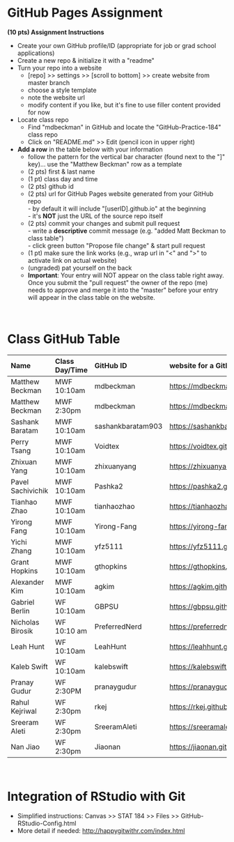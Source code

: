 
# GitHub Pages Assignment

**(10 pts) Assignment Instructions**

- Create your own GitHub profile/ID (appropriate for job or grad school applications)  
- Create a new repo & initialize it with a "readme"   
- Turn your repo into a website  
    - [repo] >> settings >> [scroll to bottom] >> create website from master branch  
    - choose a style template 
    - note the website url  
    - modify content if you like, but it's fine to use filler content provided for now  
- Locate class repo
    - Find "mdbeckman" in GitHub and locate the "GitHub-Practice-184" class repo
    - Click on "README.md" >> Edit (pencil icon in upper right)
- **Add a row** in the table below with your information 
    - follow the pattern for the vertical bar character (found next to the "]" key)... use the "Matthew Beckman" row as a template
    - (2 pts) first & last name  
    - (1 pt)  class day and time
    - (2 pts) github id  
    - (2 pts) url for GitHub Pages website generated from your GitHub repo  
            - by default it will include "[userID].github.io" at the beginning  
            - it's **NOT** just the URL of the source repo itself  
    - (2 pts) commit your changes and submit pull request   
            - write a **descriptive** commit message (e.g. "added Matt Beckman to class table")  
            - click green button "Propose file change" & start pull request  
    - (1 pt) make sure the link works (e.g., wrap url in "<" and ">" to activate link on actual website)  
    - (ungraded) pat yourself on the back
    - **Important**: Your entry will NOT appear on the class table right away.  Once you submit the "pull request" the owner of the repo (me) needs to approve and merge it into the "master" before your entry will appear in the class table on the website. 

<br>

# Class GitHub Table 

|Name               | Class Day/Time    |GitHub ID             |website for a GitHub repo          |  
|:------------------|:------------------|:---------------------|:----------------------------------|  
| Matthew Beckman   | MWF 10:10am       | mdbeckman            | <https://mdbeckman.github.io/>    |  
| Matthew Beckman   | MWF 2:30pm        | mdbeckman            | <https://mdbeckman.github.io/>    |  
| Sashank Baratam   | MWF 10:10am      | sashankbaratam903 | <https://sashankbaratam903.github.io/practice_repo/> | 
| Perry Tsang       | MWF 10:10am    | Voidtex | <https://voidtex.github.io/184Practice/> |
| Zhixuan Yang      | MWF 10:10am      | zhixuanyang | <https://zhixuanyang.github.io/stat184/> | 
| Pavel Sachivichik| MWF 10:10am | Pashka2| <https://pashka2.github.io/Stat184/>|
| Tianhao Zhao      | MWF 10:10am       |tianhaozhao           |<https://tianhaozhao.github.io/readme/>|  
| Yirong Fang       | MWF 10:10am       | Yirong-Fang               | <https://yirong-fang.github.io/yqf5128/> |
| Yichi Zhang       | MWF 10:10am       | yfz5111               | <https://yfz5111.github.io/stat184/> |
| Grant Hopkins     | MWF 10:10am       | gthopkins            | <https://gthopkins.github.io/Stat184/> |
| Alexander Kim     | MWF 10:10am       | agkim                | <https://agkim.github.io/stat184/> |
| Gabriel Berlin    | WF 10:10am    | GBPSU | <https://gbpsu.github.io/FirstRepo/>  |   
| Nicholas Birosik  | WF 10:10 am  | PreferredNerd | <https://preferrednerd.github.io/Stat_184/>|
| Leah Hunt         | WF 10:10am        | LeahHunt             | <https://leahhunt.github.io/Stat-184/> |
| Kaleb Swift       | WF 10:10am       | kalebswift           | <https://kalebswift.github.io/GitHub-Practice/> |
| Pranay Gudur       | WF 2:30PM        | pranaygudur          | https://pranaygudur.github.io/Stat184Git/ | 
| Rahul Kejriwal    | WF 2:30pm        | rkej                 | <https://rkej.github.io/stat-184-github-practice//>    | 
| Sreeram Aleti      | WF 2:30pm        | SreeramAleti         | <https://sreeramaleti.github.io/Stat184-github/> | 
| Nan Jiao          | WF  2:30pm        | Jiaonan              | <https://jiaonan.github.io/sta-184/>  |
<br>

# Integration of RStudio with Git

- Simplified instructions: Canvas >> STAT 184 >> Files >> GitHub-RStudio-Config.html  
- More detail if needed: <http://happygitwithr.com/index.html>


